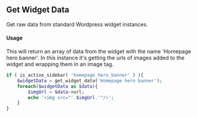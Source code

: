 ## Get Widget Data

Get raw data from standard Wordpress widget instances.

#### Usage

This will return an array of data from the widget with the name 'Homepage hero banner'. In this instance it's getting the urls of images added to the widget and wrapping them in an image tag.

```php
if ( is_active_sidebar( 'homepage_hero_banner' ) ){
    $widgetData = get_widget_data('Homepage hero banner');
    foreach($widgetData as $data){
        $imgUrl = $data->url;
        echo '<img src="'.$imgUrl.'"/>';
    }
}
```

